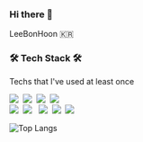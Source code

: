 
### Hi there 👋
LeeBonHoon <span>🇰🇷</span>



<h3>🛠 Tech Stack 🛠</h3>

<p> Techs that I've used at least once </p>

<p>
  <img src="https://img.shields.io/badge/Javascript-ffb13b?style=flat-square&logo=javascript&logoColor=white"/></a>&nbsp
  <img src="https://img.shields.io/badge/Typescript-3178C6?style=flat-square&logo=typescript&logoColor=white"/></a>&nbsp
  <img src="https://img.shields.io/badge/React-61DAFB?style=flat-square&logo=react&logoColor=white"/></a>&nbsp
  <img src="https://img.shields.io/badge/React Query-FF4154?style=flat-square&logo=reactquery&logoColor=white"/></a>&nbsp
  
  
  <br>
  <img src="https://img.shields.io/badge/Next-000000?style=flat-square&logo=nextdotjs&logoColor=white"/></a>&nbsp
    <img src="https://img.shields.io/badge/Vue-4FC08D?style=flat-square&logo=vue.js&logoColor=white"/></a> &nbsp
  <img src="https://img.shields.io/badge/NodeJS-339933?style=flat-square&logo=nodedotjs&logoColor=white"/></a>&nbsp 
  <img src="https://img.shields.io/badge/HTML5-E34F26?style=flat-square&logo=HTML5&logoColor=white"/></a>&nbsp 
  <img src="https://img.shields.io/badge/CSS3-1572B6?style=flat-square&logo=css3&logoColor=white"/></a>&nbsp
  <br>
</p>


![Top Langs](https://github-readme-stats.vercel.app/api/top-langs/?username=LeeBonHoon1&layout=compact&theme=tokyonight)
